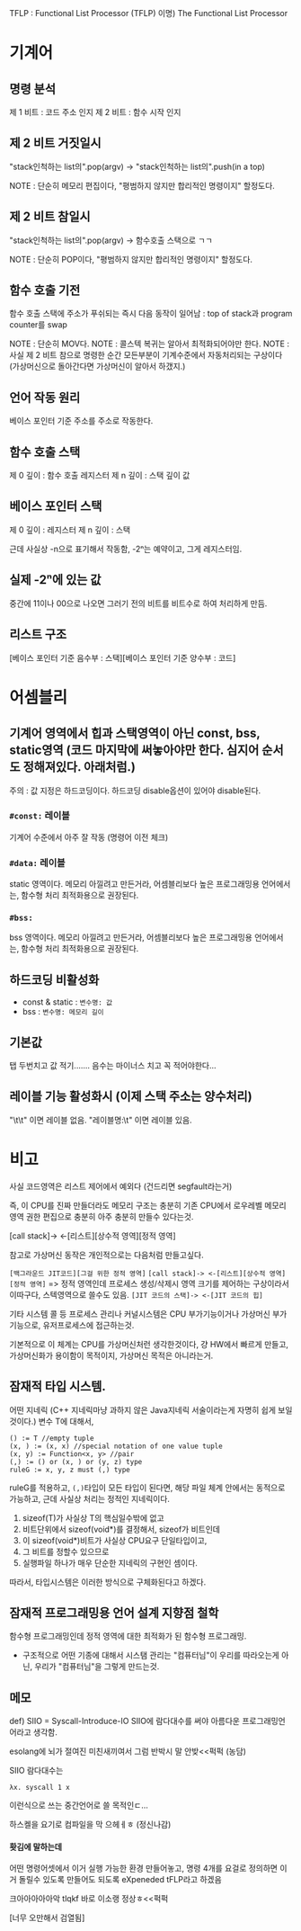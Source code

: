 TFLP : Functional List Processor (TFLP)
이명) The Functional List Processor

# 기계어

## 명령 분석

제 1 비트 : 코드 주소 인지
제 2 비트 : 함수 시작 인지

## 제 2 비트 거짓일시

"stack인척하는 list의".pop(argv) -> "stack인척하는 list의".push(in a top)

NOTE : 단순히 메모리 편집이다, "평범하지 않지만 합리적인 명령이지" 할정도다.

## 제 2 비트 참일시

"stack인척하는 list의".pop(argv) -> 함수호출 스택으로 ㄱㄱ

NOTE : 단순히 POP이다, "평범하지 않지만 합리적인 명령이지" 할정도다.

## 함수 호출 기전

함수 호출 스택에 주소가 푸쉬되는 즉시 다음 동작이 일어남 : 
top of stack과 program counter를 swap

NOTE : 단순히 MOV다.
NOTE : 콜스텍 복귀는 알아서 최적화되어야만 한다.
NOTE : 사실 제 2 비트 참으로 명령한 순간 모든부분이 기계수준에서 자동처리되는 구상이다 (가상머신으로 돌아간다면 가상머신이 알아서 하갰지.)

## 언어 작동 원리

베이스 포인터 기준 주소를 주소로 작동한다.

## 함수 호출 스택

제 0 깊이 : 함수 호출 레지스터
제 n 깊이 : 스택 깊이 값

## 베이스 포인터 스택

제 0 깊이 : 레지스터
제 n 깊이 : 스택

근데 사실상 -n으로 표기해서 작동함,
-2ⁿ는 예약이고, 그게 레지스터임.

## 실제 -2ⁿ에 있는 값

중간에 11이나 00으로 나오면 그러기 전의 비트를 비트수로 하여 처리하게 만듬.

## 리스트 구조

[베이스 포인터 기준 음수부 : 스택][베이스 포인터 기준 양수부 : 코드]

# 어셈블리

## 기계어 영역에서 힙과 스택영역이 아닌 const, bss, static영역 (코드 마지막에 써놓아야만 한다. 심지어 순서도 정해져있다. 아래처럼.)

주의 : 값 지정은 하드코딩이다. 하드코딩 disable옵션이 있어야 disable된다.

### `#const:` 레이블

기계어 수준에서 아주 잘 작동 (명령어 이전 체크)

### `#data:` 레이블

static 영역이다.
메모리 아낄려고 만든거라,
어셈블리보다 높은 프로그래밍용 언어에서는,
함수형 처리 최적화용으로 권장된다.

### `#bss:`

bss 영역이다.
메모리 아낄려고 만든거라,
어셈블리보다 높은 프로그래밍용 언어에서는,
함수형 처리 최적화용으로 권장된다.

## 하드코딩 비활성화

 - const & static : `변수명: 값`
 - bss : `변수명: 메모리 길이`

## 기본값

탭 두번치고 값 적기.......
음수는 마이너스 치고 꼭 적어야한다...

## 레이블 기능 활성화시 (이제 스택 주소는 양수처리)

"\t\t" 이면 레이블 없음.
"레이블명:\t" 이면 레이블 있음.

# 비고
사실 코드영역은 리스트 제어에서 예외다 (건드리면 segfault라는거)

즉, 이 CPU를 진짜 만들더라도 메모리 구조는 충분히 기존 CPU에서 로우레벨 메모리 영역 권한 편집으로 충분히 아주 충분히 만들수 있다는것.

[call stack]-> <-[리스트][상수적 영역][정적 영역]

참고로 가상머신 동작은 개인적으로는 다음처럼 만들고싶다.

`[백그라운드 JIT코드][그걸 위한 정적 영역]`
`[call stack]-> <-[리스트][상수적 영역][정적 영역]` => 정적 영역인데 프로세스 생성/삭제시 영역 크기를 제어하는 구상이라서 이따구다, 스텍영역으로 쓸수도 있음.
`[JIT 코드의 스택]-> <-[JIT 코드의 힙]`

기타 시스템 콜 등 프로세스 관리나 커널시스템은 CPU 부가기능이거나 가상머신 부가기능으로, 유저프로세스에 접근하는것.

기본적으로 이 체계는 CPU를 가상머신처런 생각한것이다, 걍 HW에서 빠르게 만들고, 가상머신화가 용이함이 목적이지, 가상머신 목적은 아니라는거.

## 잠재적 타입 시스템.

어떤 지네릭 (C++ 지네릭마냥 과하지 않은 Java지네릭 서술이라는게 자명히 쉽게 보일것이다.) 변수 T에 대해서,
```
() := T //empty tuple
(x, ) := (x, x) //special notation of one value tuple
(x, y) := Function<x, y> //pair
(,) := () or (x, ) or (y, z) type
ruleG := x, y, z must (,) type
```
ruleG를 적용하고, `(,)`타입이 모든 타입이 된다면,
해당 파일 체계 안에서는 동적으로 가능하고,
근데 사실상 처리는 정적인 지네릭이다.

1. sizeof(T)가 사실상 T의 핵심일수밖에 없고
2. 비트단위에서 sizeof(void*)를 결정해서, sizeof가 비트인데
3. 이 sizeof(void*)비트가 사실상 CPU요구 단일타입이고,
4. 그 비트를 정할수 있으므로
5. 실행파일 하나가 매우 단순한 지네릭의 구현인 셈이다.

따라서, 타입시스템은 이러한 방식으로 구체화된다고 하겠다.

## 잠재적 프로그래밍용 언어 설계 지향점 철학

함수형 프로그래밍인데 정적 영역에 대한 최적화가 된 함수형 프로그래밍.

+ 구조적으로 어떤 기종에 대해서 시스탬 관리는 "컴퓨터님"이 우리를 따라오는게 아닌, 우리가 "컴퓨터님"을 그렇게 만드는것.

## 메모

def) SIIO = Syscall-Introduce-IO
SIIO에 람다대수를 써야 아름다운 프로그래밍언어라고 생각함.

esolang에 뇌가 절여진 미친새끼여서 그럼 반박시 말 안밪<<퍽퍽 (농담)

SIIO 람다대수는
```
λx. syscall 1 x
```
이런식으로 쓰는 중간언어로 쓸 목적인ㄷ...

하스켈을 요기로 컴파일을 막 으헤ㅔㅎ (정신나감)

#### 홧김에 말하는데

어떤 명령어셋에서 이거 실행 가능한 환경 만들어놓고, 명령 4개를 요걸로 정의하면 이거 돌릴수 있도록 만들어도 되도록
eXpeneded tFLP라고 하겠음

크아아아아아악 tlqkf 바로 이소랭 정상ㅎ<<퍽퍽

[너무 오만해서 검열됨]
